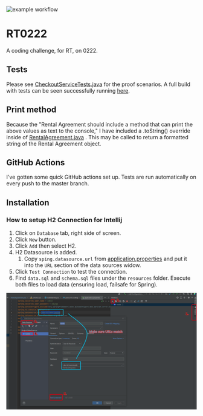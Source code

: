 ![example workflow](https://github.com/ProductOfAmerica/rt0222/actions/workflows/build-maven.yaml/badge.svg)

# RT0222

A coding challenge, for RT, on 0222.

## Tests

Please
see [CheckoutServiceTests.java](https://github.com/ProductOfAmerica/rt0222/blob/master/src/test/java/com/rt0222/service/CheckoutServiceTests.java)
for the proof scenarios. A full build with tests can be seen successfully
running [here](https://github.com/ProductOfAmerica/rt0222/runs/5119134572?check_suite_focus=true#step:4:47).

## Print method

Because the "Rental Agreement should include a method that can print the above values as text to the console," I have
included a .toString() override inside
of [RentalAgreement.java](https://github.com/ProductOfAmerica/rt0222/blob/master/src/main/java/com/rt0222/domain/model/RentalAgreement.java)
. This may be called to return a formatted string of the Rental Agreement object.

## GitHub Actions

I've gotten some quick GitHub actions set up. Tests are run automatically on every push to the master branch.

## Installation

### How to setup H2 Connection for Intellij

1. Click on `Database` tab, right side of screen.
2. Click `New` button.
3. Click `Add` then select H2.
4. H2 Datasource is added.
    1. Copy `sping.datasource.url`
       from [application.properties](https://github.com/ProductOfAmerica/rt0222/blob/master/src/main/resources/application.properties)
       and put it into the `URL` section of the data sources widow.
5. Click `Test Connection` to test the connection.
6. Find `data.sql` and `schema.sql` files under the `resources` folder. Execute both files to load data (ensuring load,
   failsafe for Spring).

![Setup H2 Connection Intellij](./.github/setup_h2_connection.png)
